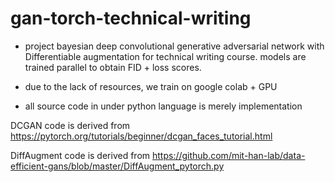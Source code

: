 # gan-torch-technical-writing

- project bayesian deep convolutional generative adversarial network with Differentiable augmentation for technical writing course. models are trained parallel to obtain FID + loss scores. 

- due to the lack of resources, we train on google colab + GPU

- all source code in under python language is merely implementation

DCGAN code is derived from https://pytorch.org/tutorials/beginner/dcgan_faces_tutorial.html

DiffAugment code is derived from https://github.com/mit-han-lab/data-efficient-gans/blob/master/DiffAugment_pytorch.py